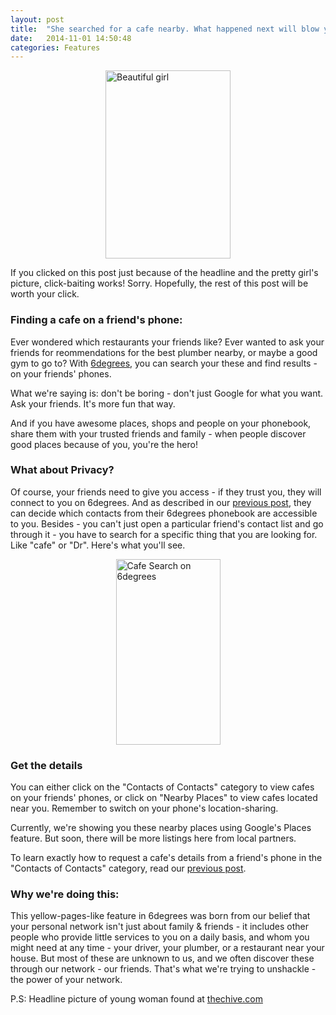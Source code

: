 ```yaml
---
layout: post
title:  "She searched for a cafe nearby. What happened next will blow your mind."
date:   2014-11-01 14:50:48
categories: Features
---
```

<img src="{{site.url}}/assets/YellowPages_Beautiful_Girl.jpg" alt="Beautiful girl" style="width: 200px;height:301px;margin-bottom:1.625em;margin:auto;display:block;"/>

If you clicked on this post just because of the headline and the pretty girl's picture, click-baiting works! Sorry. Hopefully, the rest of this post will be worth your click. 

<h3>Finding a cafe on a friend's phone:</h3>

Ever wondered which restaurants your friends like? Ever wanted to ask your friends for reommendations for the best plumber nearby, or maybe a good gym to go to? With [6degrees], you can search your these and find results - on your friends' phones. 

What we're saying is: don't be boring - don't just Google for what you want. Ask your friends. It's more fun that way. 

And if you have awesome places, shops and people on your phonebook, share them with your trusted friends and family - when people discover good places because of you, you're the hero!

<h3>What about Privacy?</h3>

Of course, your friends need to give you access - if they trust you, they will connect to you on 6degrees. And as described in our [previous post], they can decide which contacts from their 6degrees phonebook are accessible to you. Besides - you can't just open a particular friend's contact list and go through it - you have to search for a specific thing that you are looking for. Like "cafe" or "Dr". Here's what you'll see.

<img src="{{site.url}}/assets/YellowPages_CafeSearch.png" alt="Cafe Search on 6degrees" style="width: 167px;height:297px;margin-bottom:1.625em;margin:auto;display:block;"/>

<h3>Get the details</h3>

You can either click on the "Contacts of Contacts" category to view cafes on your friends' phones, or click on "Nearby Places" to view cafes located near you. Remember to switch on your phone's location-sharing. 

Currently, we're showing you these nearby places using Google's Places feature. But soon, there will be more listings here from local partners.

To learn exactly how to request a cafe's details from a friend's phone in the "Contacts of Contacts" category, read our [previous post].

<h3>Why we're doing this:</h3>

This yellow-pages-like feature in 6degrees was born from our belief that your personal network isn't just about family & friends - it includes other people who provide little services to you on a daily basis, and whom you might need at any time - your driver, your plumber, or a restaurant near your house. But most of these are unknown to us, and we often discover these through our network - our friends. That's what we're trying to unshackle - the power of your network. 

P.S: Headline picture of young woman found at [thechive.com]

[6degrees]:	   http://www.get6degrees.com
[previous post]: http://www.get6degrees.com/features/2014/10/11/PeopleSearch.html
[thechive.com]: http://thechive.com/2012/06/12/beautiful-girls-40-photos/simply-beautiful-34/